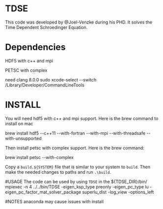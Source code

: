 # TDSE
This code was developed by @Joel-Venzke during his PHD. It solves the Time Dependent Schroedinger Equation.

# Dependencies

HDF5 with c++ and mpi

PETSC with complex

need clang 8.0.0
sudo xcode-select --switch /Library/Developer/CommandLineTools

# INSTALL
You will need hdf5 with c++ and mpi support. Here is the brew command to install on mac

brew install hdf5 --c++11 --with-fortran --with-mpi --with-threadsafe --with-unsupported

Then install petsc with complex support. Here is the brew command:

brew install petsc --with-complex

Copy a `build.${SYSTEM}` file that is similar to your system to `build`. Then make the needed changes to paths and run `.\build`.


#USAGE
The code can be used by using `TDSE` in the ${TDSE_DIR}/bin/
mpiexec -n 4 ../../bin/TDSE  -eigen_ksp_type preonly -eigen_pc_type lu -eigen_pc_factor_mat_solver_package superlu_dist -log_view -options_left


#NOTES
anaconda may cause issues with install
